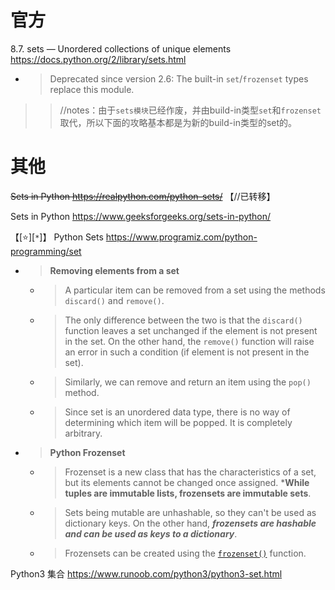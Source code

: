 
# 官方

8.7. sets — Unordered collections of unique elements https://docs.python.org/2/library/sets.html
- > Deprecated since version 2.6: The built-in `set`/`frozenset` types replace this module.

>> //notes：由于`sets模块`已经作废，并由build-in类型`set`和`frozenset`取代，所以下面的攻略基本都是为新的build-in类型的set的。

# 其他

~~Sets in Python https://realpython.com/python-sets/~~  【//已转移】

Sets in Python https://www.geeksforgeeks.org/sets-in-python/

【[:star:][`*`]】 Python Sets https://www.programiz.com/python-programming/set
- > **Removing elements from a set**
  * > A particular item can be removed from a set using the methods `discard()` and `remove()`.
  * > The only difference between the two is that the `discard()` function leaves a set unchanged if the element is not present in the set. On the other hand, the `remove()` function will raise an error in such a condition (if element is not present in the set).
  * > Similarly, we can remove and return an item using the `pop()` method.
  * > Since set is an unordered data type, there is no way of determining which item will be popped. It is completely arbitrary.
- > **Python Frozenset**
  * > Frozenset is a new class that has the characteristics of a set, but its elements cannot be changed once assigned. ***While tuples are immutable lists, frozensets are immutable sets**.
  * > Sets being mutable are unhashable, so they can't be used as dictionary keys. On the other hand, ***frozensets are hashable and can be used as keys to a dictionary***.
  * > Frozensets can be created using the [`frozenset()`](https://www.programiz.com/python-programming/methods/built-in/frozenset) function.

Python3 集合 https://www.runoob.com/python3/python3-set.html

